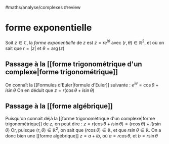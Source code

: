 #maths/analyse/complexes #review 
# forme exponentielle
Soit $z\in\mathbb C$, la _forme exponentielle_ de $z$ est $z=re^{i\theta}$ avec $(r,\theta)\in\mathbb R^2$, et où on sait que $r = |z|$ et $\theta=\arg(z)$

## Passage à la [[forme trigonométrique d'un complexe|forme trigonométrique]]
On connaît la [[Formules d'Euler|formule d'Euler]] suivante : $e^{i\theta} = \cos\theta+i\sin\theta$
On en déduit que $z = r\left(\cos\theta+i\sin\theta\right)$

## Passage à la [[forme algébrique]]
Puisqu'on connait déjà la [[forme trigonométrique d'un complexe|forme trigonométrique]] de $z$, on peut dire :
$z = r(\cos\theta+i\sin\theta)= (r\cos\theta) + i(r\sin\theta)$
Or, puisque $(r,\theta)\in\mathbb R^2$, on sait que $(r\cos\theta)\in\mathbb R$, et que $r\sin\theta\in\mathbb R$. On a donc bien une [[forme algébrique]] $z=a+ib$, où $a = r\cos\theta$, et $b=r\sin\theta$




